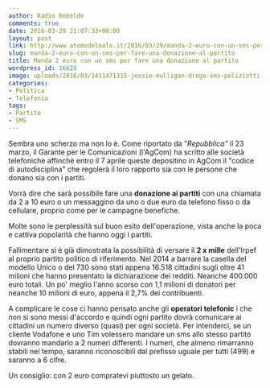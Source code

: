```yaml
---
author: Radio Rebelde
comments: true
date: 2016-03-29 21:07:33+00:00
layout: post
link: http://www.atomodelmale.it/2016/03/29/manda-2-euro-con-un-sms-per-fare-una-donazione-al-partito/
slug: manda-2-euro-con-un-sms-per-fare-una-donazione-al-partito
title: Manda 2 euro con un sms per fare una donazione al partito
wordpress_id: 16625
image: uploads/2016/03/1411471315-jessie-mulligan-droga-sms-poliziotti-2.jpg
categories:
- Politica
- Telefonia
tags:
- Partito
- SMS
---
```


Sembra uno scherzo ma non lo è. Come riportato da "_Repubblica"_ il 23 marzo, il Garante per le Comunicazioni (l'AgCom) ha scritto alle società telefoniche affinchè entro il 7 aprile queste depositino in AgCom il "codice di autodisciplina" che regolerà il loro rapporto sia con le persone che donano sia con i partiti.

Vorrà dire che sarà possibile fare una **donazione ai partiti** con una chiamata da 2 a 10 euro o un messaggino da uno o due euro da telefono fisso o da cellulare, proprio come per le campagne benefiche.

Molte sono le perplessità sul buon esito dell'operazione, vista anche la poca e cattiva popolarità che hanno oggi i partiti.

Fallimentare si è già dimostrata la possibilità di versare il **2 x mille** dell'Irpef al proprio partito politico di riferimento. Nel 2014 a barrare la casella del modello Unico o del 730 sono stati appena 16.518 cittadini sugli oltre 41 milioni che hanno presentato la dichiarazione dei redditi. Neanche 400.000 euro totali. Un po' meglio l'anno scorso con 1,1 milioni di donatori per neanche 10 milioni di euro, appena il 2,7% dei contribuenti.

A complicare le cose ci hanno pensato anche gli **operatori telefonic** i che non si sono messi d'accordo e quindi ogni partito dovrà comunicare ai cittadini un numero diverso (quasi) per ogni società. Per intenderci, se un cliente Vodafone e uno Tim volessero mandare un sms allo stesso partito dovranno mandarlo a 2 numeri differenti. I numeri, che almeno rimarranno stabili nel tempo, saranno riconoscibili dal prefisso uguale per tutti (499) e saranno a 6 cifre.

Un consiglio: con 2 euro compratevi piuttosto un gelato.
